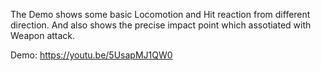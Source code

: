 The Demo shows some basic Locomotion and Hit reaction from different direction.
And also shows the precise impact point which assotiated with Weapon attack.

Demo: https://youtu.be/5UsapMJ1QW0
